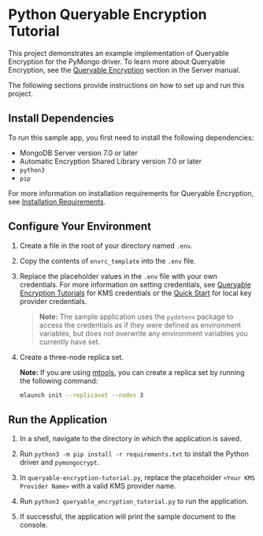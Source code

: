# Python Queryable Encryption Tutorial

This project demonstrates an example implementation of Queryable Encryption
for the PyMongo driver. To learn more about Queryable Encryption, see the
[Queryable Encryption](https://www.mongodb.com/docs/manual/core/queryable-encryption/quick-start/)
section in the Server manual.

The following sections provide instructions on how to set up and run this project.

## Install Dependencies

To run this sample app, you first need to install the following
dependencies:

- MongoDB Server version 7.0 or later
- Automatic Encryption Shared Library version 7.0 or later
- `python3`
- `pip`

For more information on installation requirements for Queryable Encryption,
see [Installation Requirements](https://www.mongodb.com/docs/manual/core/queryable-encryption/install/#std-label-qe-install).

## Configure Your Environment

1. Create a file in the root of your directory named `.env`.

1. Copy the contents of `envrc_template` into the `.env` file.

1. Replace the placeholder values in the `.env` file with your own credentials.
   For more information on setting credentials, see
   [Queryable Encryption Tutorials](https://www.mongodb.com/docs/manual/core/queryable-encryption/tutorials/)
   for KMS credentials or the
   [Quick Start](https://www.mongodb.com/docs/manual/core/queryable-encryption/quick-start/)
   for local key provider credentials.

   > **Note:** The sample application uses the `pydotenv` package to access
   > the credentials as if they were defined as environment variables, but
   > does not overwrite any environment variables you currently have set.

1. Create a three-node replica set.

   **Note:** If you are using [mtools](https://github.com/rueckstiess/mtools),
   you can create a replica set by running the following command:

   ```sh
   mlaunch init --replicaset --nodes 3
   ```

## Run the Application

1. In a shell, navigate to the directory in which the application
   is saved.

1. Run `python3 -m pip install -r requirements.txt` to install the Python driver and
   `pymongocrypt`.

1. In `queryable-encryption-tutorial.py`, replace the placeholder `<Your KMS
   Provider Name>` with a valid KMS provider name.

1. Run `python3 queryable_encryption_tutorial.py` to run the application.

1. If successful, the application will print the sample document to the console.

